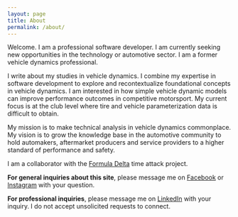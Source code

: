 ```yaml
---
layout: page
title: About
permalink: /about/
---
```


Welcome. I am a professional software developer. I am currently seeking new
opportunities in the technology or automotive sector. I am a former vehicle
dynamics professional.

I write about my studies in vehicle dynamics. I combine my expertise in
software development to explore and recontextualize foundational concepts in
vehicle dynamics. I am interested in how simple vehicle dynamic models can
improve performance outcomes in competitive motorsport. My current focus is at
the club level where tire and vehicle parameterization data is difficult to
obtain.

My mission is to make technical analysis in vehicle dynamics commonplace. My
vision is to grow the knowledge base in the automotive community to hold
automakers, aftermarket producers and service providers to a higher standard of
performance and safety.

I am a collaborator with the [Formula Delta][instagram] time attack project.

**For general inquiries about this site**, please message me on
[Facebook][facebook] or [Instagram][instagram] with your question.

**For professional inquiries**, please message me on [LinkedIn][linkedin] with
your inquiry. I do not accept unsolicited requests to connect.

[facebook]: https://www.facebook.com/FormulaDeltaConsult
[instagram]: https://www.instagram.com/formula.delta/
[linkedin]: https://www.linkedin.com/in/ktse/
